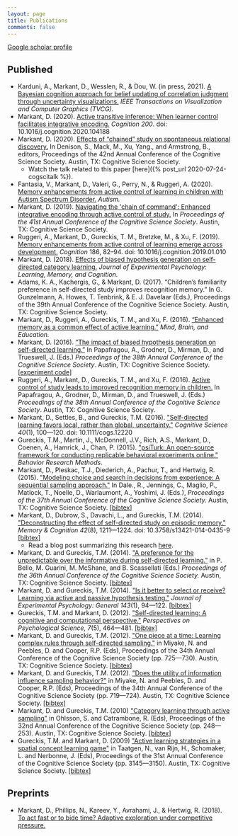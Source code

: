 ```yaml
---
layout: page
title: Publications
comments: false
---
```


[Google scholar profile](https://scholar.google.com/citations?user=lXiXiHAAAAAJ&hl=en)


## Published

- Karduni, A., Markant, D., Wesslen, R., & Dou, W. (in press, 2021). [A Bayesian cognition approach for belief updating of correlation judgment through uncertainty visualizations.](https://arxiv.org/abs/2008.00058) <i>IEEE Transactions on Visualization and Computer Graphics (TVCG).</i>
- Markant, D. (2020). [Active transitive inference: When learner control facilitates integrative encoding.](https://www.sciencedirect.com/science/article/pii/S001002772030007X) <i>Cognition 200</i>. doi: 10.1016/j.cognition.2020.104188
- Markant, D. (2020). [Effects of “chained” study on spontaneous relational discovery.](/assets/Markant_CogSci2020_TIAwareness.pdf) In Denison, S., Mack, M., Xu, Yang., and Armstrong, B., editors, Proceedings of the 42nd Annual Conference of the Cognitive Science Society. Austin, TX: Cognitive Science Society.
  - Watch the talk related to this paper [here]({% post_url 2020-07-24-cogscitalk %}).
- Fantasia, V., Markant, D., Valeri, G., Perry, N., & Ruggeri, A. (2020). [Memory enhancements from active control of learning in children with Autism Spectrum Disorder.](https://journals.sagepub.com/doi/full/10.1177/1362361320931244) <i>Autism.</i>
- Markant, D. (2019). [Navigating the 'chain of command': Enhanced integrative encoding through active control of study.](/assets/Markant_CogSci2019_ATI.pdf) In <i>Proceedings of the 41st Annual Conference of the Cognitive Science Society</i>. Austin, TX: Cognitive Science Society.
- Ruggeri, A., Markant, D., Gureckis, T. M., Bretzke, M., & Xu, F. (2019). [Memory enhancements from active control of
learning emerge across development.](https://doi.org/10.1016/j.cognition.2019.01.010) *Cognition* 186, 82–94. doi: 10.1016/j.cognition.2019.01.010
- Markant, D. (2018). [Effects of biased hypothesis generation on self-directed category learning.](https://doi.org/10.1037/xlm0000671) *Journal of Experimental Psychology: Learning, Memory, and Cognition.*
- Adams, K. A., Kachergis, G., & Markant, D. (2017). “Children’s familiarity preference in self-directed study improves recognition memory.” In G. Gunzelmann, A. Howes, T. Tenbrink, & E. J. Davelaar (Eds.), Proceedings of the 39th Annual Conference of the Cognitive Science Society. Austin, TX: Cognitive Science Society.
- Markant, D., Ruggeri, A., Gureckis, T. M., and Xu, F. (2016). [“Enhanced memory as a common effect of active learning.”](/assets/MarkantEtAl_MBE2016.pdf) <i>Mind, Brain, and Education.</i>
- Markant, D. (2016). [“The impact of biased hypothesis generation on self-directed learning.”](/assets/Markant_CogSci2016.pdf) In Papafragou, A., Grodner, D., Mirman, D., and Trueswell, J. (Eds.) <i>Proceedings of the 38th Annual Conference of the Cognitive Science Society</i>. Austin, TX: Cognitive Science Society. [[experiment code]](https://github.com/dmarkant/exp_biasedHypothesisGeneration)
- Ruggeri, A., Markant, D., Gureckis, T. M., and Xu, F. (2016). [Active control of study leads to improved recognition memory in children.](/assets/RuggeriEtAl_CogSci2016.pdf) In Papafragou, A., Grodner, D., Mirman, D., and Trueswell, J. (Eds.) <i>Proceedings of the 38th Annual Conference of the Cognitive Science Society</i>. Austin, TX: Cognitive Science Society.
- Markant, D., Settles, B., and Gureckis, T.M. (2016). <a href="http://dx.doi.org/10.1111/cogs.12220">"Self-directed learning favors local, rather than global, uncertainty."</a> <i>Cognitive Science 40</i>(1), 100—120. doi: 10.1111/cogs.12220
- Gureckis, T.M., Martin, J., McDonnell, J.V., Rich, A.S., Markant, D., Coenen, A., Hamrick, J., Chan, P. (2015).
<a href="/assets/psiTurkBRM2015.pdf">"psiTurk: An open-source framework for conducting replicable behavioral experiments online."</a>
<i>Behavior Research Methods</i>.
- Markant, D., Pleskac, T.J., Diederich, A., Pachur, T., and Hertwig, R. (2015).
<a href="/assets/Markant_CogSci2015.pdf">"Modeling choice and search in decisions from experience: A sequential sampling approach."</a>
In Dale., R., Jennings, C., Maglio, P., Matlock, T., Noelle, D., Warlaumont, A., Yoshimi, J. (Eds.), <i>Proceedings of the 37th Annual Conference of the Cognitive Science Society.</i> Austin, TX: Cognitive Science Society.
<a href="/assets/markant2015chase.bib">[bibtex]</a>
- Markant, D., Dubrow, S., Davachi, L., and Gureckis, T.M. (2014). <a href="http://link.springer.com/article/10.3758/s13421-014-0435-9">"Deconstructing the effect of self-directed study on episodic memory."</a> <i>Memory & Cognition 42</i>(8), 1211&mdash;1224. doi: 10.3758/s13421-014-0435-9
<a href="../doc/markant2014deconstructing.bib">[bibtex]</a>
  - Read a blog post summarizing this research [here](http://www.psychonomic.org/featured-content-detail/why-is-selfdirected-study-more-effective-than-foll).
- Markant, D. and Gureckis, T.M. (2014). <a href="/assets/MarkantGureckis_CogSci2014.pdf">"A preference for the unpredictable over the informative during self-directed learning."</a> in P. Bello, M. Guarini, M. McShane, and B. Scassellati (Eds.) <i>Proceedings of the 36th Annual Conference of the Cognitive Science Society.</i> Austin, TX: Cognitive Science Society.
<a href="/assets/markant2014unpredict.bib">[bibtex]</a>
- Markant, D. and Gureckis, T.M. (2014). <a href="http://dx.doi.org/10.1037/a0032108">"Is it better to select or receive? Learning via active and passive hypothesis testing."</a> <i>Journal of Experimental Psychology: General 143</i>(1), 94&mdash;122.
<a href="/assets/markant2014select.bib">[bibtex]</a>
- Gureckis, T.M. and Markant, D. (2012). <a href="http://gureckislab.org/papers/GureckisMarkantPPS2012.pdf">"Self-directed learning: A cognitive and computational perspective."</a> <i>Perspectives on Psychological Science, 7</i>(5), 464&mdash;481.
<a href="/assets/gureckis2012pps.bib">[bibtex]</a>                
- Markant, D. and Gureckis, T.M. (2012). <a href="http://gureckislab.org/papers/MarkantGureckis.CogSci2012.ternary.pdf">"One piece at a time: Learning complex rules through self-directed sampling."</a> in Miyake, N. and Peebles, D. and Cooper, R.P. (Eds), Proceedings of the 34th Annual Conference of the Cognitive Science Society (pp. 725&mdash;730). Austin, TX: Cognitive Science Society.
<a href="/assets/markant2012one.bib">[bibtex]</a>                
- Markant, D. and Gureckis, T.M. (2012). <a href="http://gureckislab.org/papers/MarkantGureckis.CogSci2012.battleship.pdf">"Does the utility of information influence sampling behavior?"</a> in Miyake, N. and Peebles, D. and Cooper, R.P. (Eds), Proceedings of the 34th Annual Conference of the Cognitive Science Society (pp. 719&mdash;724). Austin, TX: Cognitive Science Society.
<a href="/assets/markant2012utility.bib">[bibtex]</a>                                
- Markant, D. and Gureckis, T.M. (2010) <a href="http://gureckislab.org/papers/MarkantGureckisCogSci2010.pdf">"Category learning through active sampling"</a> in Ohlsson, S. and Catrambone, R. (Eds), Proceedings of the 32nd Annual Conference of the Cognitive Science Society (pp. 248&mdash;253). Austin, TX: Cognitive Science Society.
<a href="/assets/markant2010category.bib">[bibtex]</a>
- Gureckis, T.M. and Markant, D. (2009) <a href="http://smash.psych.nyu.edu/papers/GureckisMarkantCogSci2009.pdf">"Active learning strategies in a spatial concept learning game"</a> in Taatgen, N., van Rijn, H., Schomaker, L. and Nerbonne, J. (Eds), Proceedings of the 31st Annual Conference of the Cognitive Science Society (pp. 3145&mdash;3150). Austin, TX: Cognitive Science Society.
<a href="/assets/gureckis2009battleship.bib">[bibtex]</a>                                    


## Preprints
- Markant, D., Phillips, N., Kareev, Y., Avrahami, J., & Hertwig, R. (2018). [To act fast or to bide time? Adaptive exploration under competitive pressure.](https://doi.org/10.31234/osf.io/3jwtq)
